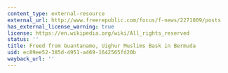 ```yaml
---
content_type: external-resource
external_url: http://www.freerepublic.com/focus/f-news/2271809/posts
has_external_license_warning: true
license: https://en.wikipedia.org/wiki/All_rights_reserved
status: ''
title: Freed from Guantanamo, Uighur Muslims Bask in Bermuda
uid: ec89ee52-385d-4951-a469-1642565fd20b
wayback_url: ''
---
```

